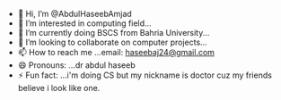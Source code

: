 - 👋 Hi, I’m @AbdulHaseebAmjad
- 👀 I’m interested in computing field...
- 🌱 I’m currently doing BSCS from Bahria University...
- 💞️ I’m looking to collaborate on computer projects...
- 📫 How to reach me ...email: haseebaj24@gmail.com
- 😄 Pronouns: ...dr abdul haseeb
- ⚡ Fun fact: ...i'm doing CS but my nickname is doctor cuz my friends believe i look like one.

<!---
AbdulHaseebAmjad/AbdulHaseebAmjad is a ✨ special ✨ repository because its `README.md` (this file) appears on your GitHub profile.
You can click the Preview link to take a look at your changes.
--->
